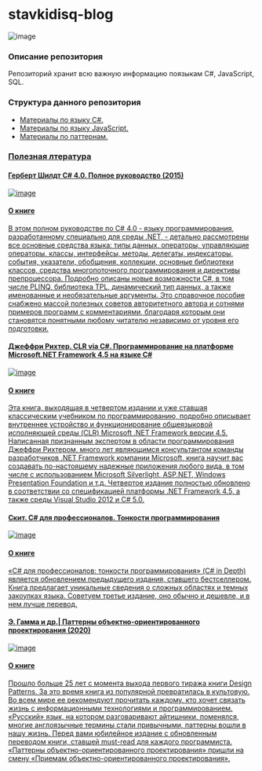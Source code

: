 # stavkidisq-blog

![image](https://user-images.githubusercontent.com/57217014/195415462-7725e368-ab0c-45ad-a927-8e7bf6a1fb67.png)

### Описание репозитория

Репозиторий хранит всю важную информацию поязыкам C#, JavaScript, SQL.

### Структура данного репозитория

- <a href="c-sharp">Материалы по языку C#.
- <a href="java-script">Материалы по языку JavaScript.
- <a href="patterns">Материалы по паттернам.

### Полезная лтература

#### Герберт Шилдт C# 4.0. Полное руководство (2015)

![image](https://user-images.githubusercontent.com/57217014/195418508-18d67741-757d-44d1-99a9-b2da0376ec35.png)

#### О книге

В этом полном руководстве по C# 4.0 - языку программирования, разработанному специально для среды .NET, - детально рассмотрены все основные средства языка: типы данных, операторы, управляющие операторы, классы, интерфейсы, методы, делегаты, индексаторы, события, указатели, обобщения, коллекции, основные библиотеки классов, средства многопоточного программирования и директивы препроцессора.
Подробно описаны новые возможности C#, в том числе PLINQ, библиотека TPL, динамический тип данных, а также именованные и необязательные аргументы. Это справочное пособие снабжено массой полезных советов авторитетного автора и сотнями примеров программ с комментариями, благодаря которым они становятся понятными любому читателю независимо от уровня его подготовки.

#### Джеффри Рихтер. CLR via C#. Программирование на платформе Microsoft.NET Framework 4.5 на языке C#

![image](https://user-images.githubusercontent.com/57217014/195419050-6f1940f2-b956-4668-ba57-85a7acee78c0.png)

#### О книге

Эта книга, выходящая в четвертом издании и уже ставшая классическим учебником по программированию, подробно описывает внутреннее устройство и функционирование общеязыковой исполняющей среды (CLR) Microsoft .NET Framework версии 4.5. 
Написанная признанным экспертом в области программирования Джеффри Рихтером, много лет являющимся консультантом команды разработчиков .NET Framework компании Microsoft, книга научит вас создавать по-настоящему надежные приложения любого вида, в том числе с использованием Microsoft Silverlight, ASP.NET, Windows Presentation Foundation и т.д.
Четвертое издание полностью обновлено в соответствии со спецификацией платформы .NET Framework 4.5, а также среды Visual Studio 2012 и C# 5.0.

#### Скит. C# для профессионалов. Тонкости программирования

![image](https://user-images.githubusercontent.com/57217014/195419519-192219da-7af9-4772-a0c0-197247849c34.png)

#### О книге

«C# для профессионалов: тонкости программирования» (C# in Depth) является обновлением предыдущего издания, ставшего бестселлером. Книга предлагает уникальные сведения о сложных областях и темных закоулках языка. Советуем третье издание, оно обычно и дешевле, и в нем лучше перевод.

#### Э. Гамма и др.| Паттерны объектно-ориентированного проектирования (2020)

![image](https://user-images.githubusercontent.com/57217014/195420252-5b41514d-8c56-4b14-9ca3-4423f4b2c360.png)

#### О книге

Прошло больше 25 лет с момента выхода первого тиража книги Design Patterns. За это время книга из популярной превратилась в культовую. Во всем мире ее рекомендуют прочитать каждому, кто хочет связать жизнь с информационными технологиями и программированием. «Русский» язык, на котором разговаривают айтишники, поменялся, многие англоязычные термины стали привычными, паттерны вошли в нашу жизнь. Перед вами юбилейное издание с обновленным переводом книги, ставшей must-read для каждого программиста. «Паттерны объектно-ориентированного проектирования» пришли на смену «Приемам объектно-ориентированного проектирования».
